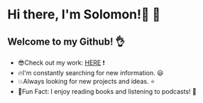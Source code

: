 # Hi there, I'm Solomon!👋 👋
## Welcome to my Github! :ok_hand: 

- :sunglasses:Check out my work: [HERE](https://github.com/Solomonad1234?tab=repositories) :exclamation:
- :fire:I'm constantly searching for new information. :smiley:
- :boom:Always looking for new projects and ideas. :star:
- :bow:Fun Fact: I enjoy reading books and listening to podcasts! :orange_book:

  

